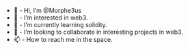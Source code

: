 - 👋 - Hi, I’m @Morphe3us
- 👀 - I’m interested in web3.
- 🌱 - I’m currently learning solidity.
- 💞️ - I’m looking to collaborate in interesting projects in web3.
- 📫 - How to reach me in the space.

<!---
Morphe3us/Morphe3us is a ✨ special ✨ repository because its `README.md` (this file) appears on your GitHub profile.
You can click the Preview link to take a look at your changes.
--->
